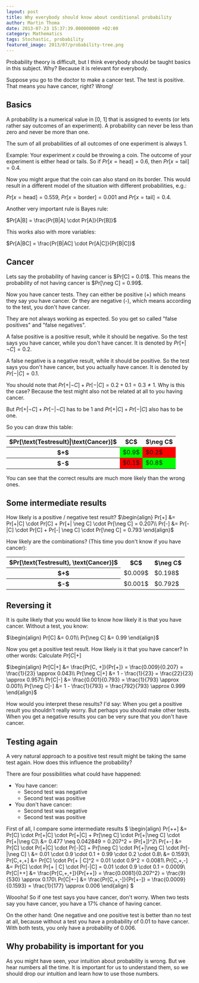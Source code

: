 ```yaml
---
layout: post
title: Why everybody should know about conditional probability
author: Martin Thoma
date: 2013-07-23 15:37:39.000000000 +02:00
category: Mathematics
tags: Stochastic, probability
featured_image: 2013/07/probability-tree.png
---
```

Probability theory is difficult, but I think everybody should be taught basics in this subject. Why? Because it is relevant for everybody.

Suppose you go to the doctor to make a cancer test. The test is positive. That means you have cancer, right? Wrong!

<h2>Basics</h2>
A probability is a numerical value in [0, 1] that is assigned to events (or lets rather say outcomes of an experiment). A probability can never be less than zero and never be more than one.

The sum of all probabilities of all outcomes of one experiment is always 1.

Example: Your experiment $x$ could be throwing a coin. The outcome of your experiment is either head or tails. So if 
$Pr[x = \text{head}] = 0.6$, then $Pr[x = \text{tail}] = 0.4$.

Now you might argue that the coin can also stand on its border. This would result in a different model of the situation with different probabilities, e.g.:

$Pr[x = \text{head}] = 0.559$, $Pr[x = \text{border}] = 0.001$ and $Pr[x = \text{tail}] = 0.4$.

Another very important rule is Bayes rule:

$Pr[A|B] = \frac{Pr[B|A] \cdot Pr[A]}{Pr[B]}$

This works also with more variables:

$Pr[A|BC] = \frac{Pr[B|AC] \cdot Pr[A|C]}{Pr[B|C]}$

<h2>Cancer</h2>
Lets say the probability of having cancer is $Pr[C] = 0.01$. This means the probability of not having cancer is $Pr[\neg C] = 0.99$.

Now you have cancer tests. They can either be positive (+) which means they say you have cancer. Or they are negative (-), which means according to the test, you don't have cancer. 

They are not always working as expected. So you get so called "false positives" and "false negatives".

A false positive is a positive result, while it should be negative. So the test says you have cancer, while you don't have cancer. It is denoted by $Pr[+ | \neg C] = 0.2$.

A false negative is a negative result, while it should be positive. So the test says you don't have cancer, but you actually have cancer. It is denoted by $Pr[- | C] = 0.1$.

You should note that $Pr[+ | \neg C] + Pr[- | C] = 0.2 + 0.1 = 0.3 \neq 1$. Why is this the case? Because the test might also not be related at all to you having cancer.

But $Pr[+ | \neg C] + Pr[- | \neg C]$ has to be 1 and $Pr[+ | C] + Pr[- | C]$ also has to be one.

So you can draw this table:

<table class="wikitable" style="width:auto;">
<tr>
  <th>$Pr[\text{Testresult}|\text{Cancer}]$</th>
  <th>$C$</th>
  <th>$\neg C$</th>
</tr>
<tr>
  <th>$+$</th>
  <td style="background-color:lime;">$0.9$</td>
  <td style="background-color:red;">$0.2$</td>
</tr>
<tr>
  <th>$-$</th>
  <td style="background-color:red;">$0.1$</td>
  <td style="background-color:lime;">$0.8$</td>
</tr>
</table>

You can see that the correct results are much more likely than the wrong ones.

<h2>Some intermediate results</h2>
How likely is a positive / negative test result?
$\begin{align}
Pr[+] &= Pr[+|C] \cdot Pr[C] + Pr[+| \neg C] \cdot Pr[\neg C] = 0.207\\
Pr[-] &= Pr[-|C] \cdot Pr[C] + Pr[-| \neg C] \cdot Pr[\neg C] = 0.793
\end{align}$

How likely are the combinations? (This time you don't know if you have cancer):

<table class="wikitable" style="width:auto;">
<tr>
  <th>$Pr[\text{Testresult}, \text{Cancer}]$</th>
  <th>$C$</th>
  <th>$\neg C$</th>
</tr>
<tr>
  <th>$+$</th>
  <td>$0.009$</td>
  <td>$0.198$</td>
</tr>
<tr>
  <th>$-$</th>
  <td>$0.001$</td>
  <td>$0.792$</td>
</tr>
</table>



<h2>Reversing it</h2>
It is quite likely that you would like to know how likely it is that you have cancer. Without a test, you know:

$\begin{align}
Pr[C]      &= 0.01\\
Pr[\neg C] &= 0.99
\end{align}$


Now you get a positive test result. How likely is it that you have cancer? In other words: Calculate $Pr[C|+]$

$\begin{align}
Pr[C|+]      &= \frac{Pr[C, +]}{Pr[+]} = \frac{0.009}{0.207} = \frac{1}{23} \approx 0.043\\
Pr[\neg C|+] &= 1 - \frac{1}{23} = \frac{22}{23} \approx 0.957\\
Pr[C|-]      &= \frac{0.001}{0.793} = \frac{1}{793} \approx 0.001\\
Pr[\neg C|-] &= 1 - \frac{1}{793} = \frac{792}{793} \approx 0.999
\end{align}$

How would you interpret these results? I'd say:
When you get a positive result you shouldn't really worry. But perhaps you should make other tests.
When you get a negative results you can be very sure that you don't have cancer.

<h2>Testing again</h2>
A very natural approach to a positive test result might be taking the same test again. How does this influence the probability?

There are four possibilities what could have happened:
<ul>
  <li>You have cancer:
    <ul>
      <li>Second test was negative</li>
      <li>Second test was positive</li>
    </ul>
  </li>
  <li>You don't have cancer:
    <ul>
      <li>Second test was negative</li>
      <li>Second test was positive</li>
    </ul>
  </li>
</ul>

First of all, I compare some intermediate results
$
\begin{align}
Pr[++] &= Pr[C] \cdot Pr[+|C] \cdot Pr[+|C] + Pr[\neg C] \cdot Pr[+|\neg C] \cdot Pr[+|\neg C]\\
       &= 0.477 \neq 0.042849 = 0.207^2 = (Pr[+])^2\\
Pr[+-] &= Pr[C] \cdot Pr[+|C] \cdot Pr[-|C] + Pr[\neg C] \cdot Pr[+|\neg C] \cdot Pr[-|\neg C] \\
       &= 0.01 \cdot 0.9 \cdot 0.1 + 0.99 \cdot 0.2 \cdot 0.8\\
       &= 0.1593\\
Pr[C,+,+] &= Pr[C] \cdot Pr[+ | C]^2 = 0.01 \cdot 0.9^2 = 0.0081\\
Pr[C,+,-] &= Pr[C] \cdot Pr[+ | C] \cdot Pr[-|C] = 0.01 \cdot 0.9 \cdot 0.1 = 0.0009\\
Pr[C|++] &= \frac{Pr[C,+,+]}{Pr[++]} = \frac{0.0081}{0.207^2} = \frac{9}{530} \approx 0.170\\
Pr[C|+-] &= \frac{Pr[C,+,-]}{Pr[+-]} = \frac{0.0009}{0.1593} = \frac{1}{177} \approx 0.006
\end{align}
$

Woooha! So if one test says you have cancer, don't worry. When two tests say you have cancer, you have a 17% chance of having cancer.

On the other hand: One negative and one positive test is better than no test at all, because without a test you have a probability of 0.01 to have cancer. With both tests, you only have a probability of 0.006.

<h2>Why probability is important for you</h2>
As you might have seen, your intuition about probability is wrong. But we hear numbers all the time. It is important for us to understand them, so we should drop our intuition and learn how to use those numbers.
